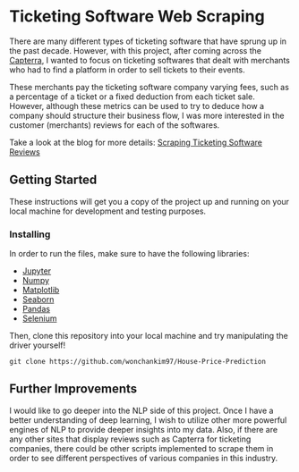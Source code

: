 # Ticketing Software Web Scraping

There are many different types of ticketing software that have sprung up in the past decade. However, with this project, after coming across the [Capterra](https://www.capterra.com), I wanted to focus on ticketing softwares that dealt with merchants who had to find a platform in order to sell tickets to their events.

These merchants pay the ticketing software company varying fees, such as a percentage of a ticket or a fixed deduction from each ticket sale. However, although these metrics can be used to try to deduce how a company should structure their business flow, I was more interested in the customer (merchants) reviews for each of the softwares.

Take a look at the blog for more details: [Scraping Ticketing Software Reviews](https://nycdatascience.com/blog/student-works/ticketing-software-reviews/)

## Getting Started

These instructions will get you a copy of the project up and running on your local machine for development and testing purposes.

### Installing

In order to run the files, make sure to have the following libraries:
* [Jupyter](https://jupyter.readthedocs.io/en/latest/install.html)
* [Numpy](https://docs.scipy.org/doc/numpy/user/install.html)
* [Matplotlib](https://matplotlib.org/)
* [Seaborn](https://pypi.org/project/seaborn/)
* [Pandas](https://pandas.pydata.org/)
* [Selenium](https://www.seleniumhq.org/download/)

Then, clone this repository into your local machine and try manipulating the driver yourself!
```
git clone https://github.com/wonchankim97/House-Price-Prediction
```

## Further Improvements

I would like to go deeper into the NLP side of this project. Once I have a better understanding of deep learning, I wish to utilize other more powerful engines of NLP to provide deeper insights into my data. Also, if there are any other sites that display reviews such as Capterra for ticketing companies, there could be other scripts implemented to scrape them in order to see different perspectives of various companies in this industry.
